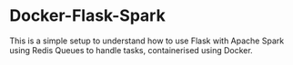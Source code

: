 # Docker-Flask-Spark
This is a simple setup to understand how to use Flask with Apache Spark using Redis Queues to handle tasks, containerised using Docker.
